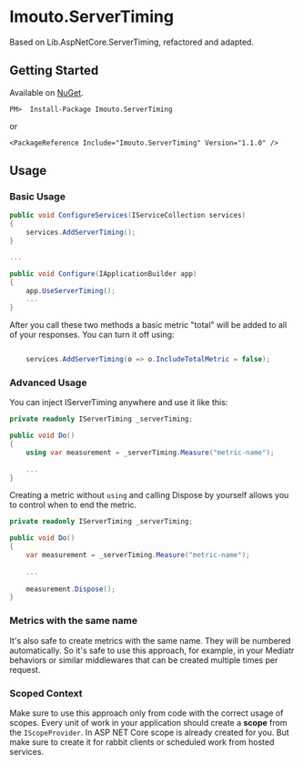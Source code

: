 # Imouto.ServerTiming

Based on Lib.AspNetCore.ServerTiming, refactored and adapted.

## Getting Started

Available on [NuGet](https://www.nuget.org/packages/Imouto.ServerTiming/).

```
PM>  Install-Package Imouto.ServerTiming
```
or
```
<PackageReference Include="Imouto.ServerTiming" Version="1.1.0" />
```

## Usage

### Basic Usage

```c#
public void ConfigureServices(IServiceCollection services)
{
    services.AddServerTiming();
}

...

public void Configure(IApplicationBuilder app)
{
    app.UseServerTiming();
    ...
}
```

After you call these two methods a basic metric "total" will be added to all of your responses. You can turn it off using:

```c#

    services.AddServerTiming(o => o.IncludeTotalMetric = false);

```

### Advanced Usage

You can inject IServerTiming anywhere and use it like this:
```c#
private readonly IServerTiming _serverTiming;

public void Do()
{
    using var measurement = _serverTiming.Measure("metric-name");
    
    ...
}
```

Creating a metric without `using` and calling Dispose by yourself allows you to control when to end the metric.

```c#
private readonly IServerTiming _serverTiming;

public void Do()
{
    var measurement = _serverTiming.Measure("metric-name");
    
    ...
    
    measurement.Dispose();
}
```

### Metrics with the same name
It's also safe to create metrics with the same name. They will be numbered automatically. So it's safe to use this approach, for example, in your Mediatr behaviors or similar middlewares that can be created multiple times per request.

### Scoped Context
Make sure to use this approach only from code with the correct usage of scopes. Every unit of work in your application should create a **scope** from the `IScopeProvider`. In ASP NET Core scope is already created for you. But make sure to create it for rabbit clients or scheduled work from hosted services.
